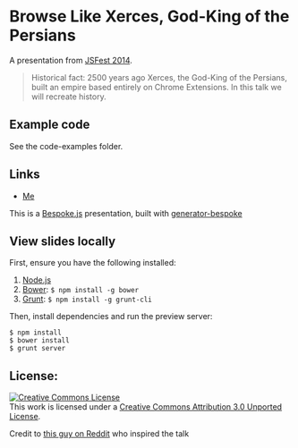 # Browse Like Xerces, God-King of the Persians

A presentation from [JSFest 2014](http://jsfest.com/mains.html).

> Historical fact: 2500 years ago Xerces, the God-King of the Persians, built an empire based entirely on Chrome Extensions. In this talk we will recreate history.

## Example code

See the code-examples folder.

## Links

 * [Me](http://mikemaccana.com/)

This is a [Bespoke.js](http://markdalgleish.com/projects/bespoke.js) presentation, built with [generator-bespoke](https://github.com/markdalgleish/generator-bespoke)

## View slides locally

First, ensure you have the following installed:

1. [Node.js](http://nodejs.org)
2. [Bower](http://bower.io): `$ npm install -g bower`
3. [Grunt](http://gruntjs.com): `$ npm install -g grunt-cli`

Then, install dependencies and run the preview server:

    $ npm install
    $ bower install
    $ grunt server

## License:

<a rel="license" href="http://creativecommons.org/licenses/by/3.0/deed.en_US"><img alt="Creative Commons License" style="border-width:0" src="http://i.creativecommons.org/l/by/3.0/88x31.png" /></a><br />This work is licensed under a <a rel="license" href="http://creativecommons.org/licenses/by/3.0/deed.en_US">Creative Commons Attribution 3.0 Unported License</a>.

Credit to [this guy on Reddit](http://www.reddit.com/r/AskReddit/comments/1rjj2f/what_is_the_greatest_reallife_plot_twist_in_all/cdo0qk8) who inspired the talk
